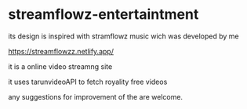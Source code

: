 # streamflowz-entertaintment

its design is inspired with stramflowz music wich was developed by me

https://streamflowzz.netlify.app/

it is a online video streamng site

it uses tarunvideoAPI to fetch royality free videos

any suggestions for improvement of the are welcome.
